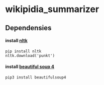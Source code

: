 # wikipidia_summarizer

## Dependensies
#### install [nltk](https://www.nltk.org/)
```pip install nltk```
<br>
```nltk.download('punkt')```

#### install [beautiful soup 4](https://www.crummy.com/software/BeautifulSoup/bs4/doc/#quick-start) <br>
```pip3 install beautifulsoup4```
